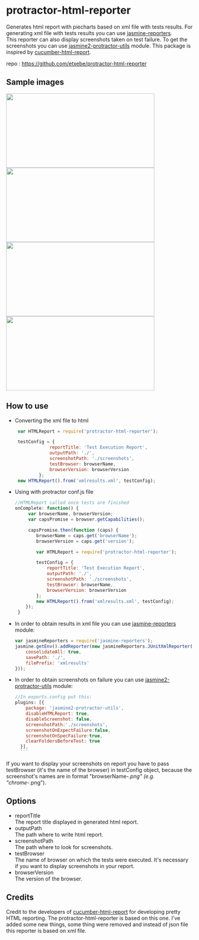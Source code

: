 protractor-html-reporter
=================================

Generates html report with piecharts based on xml file with tests results. For generating xml file with tests results you can use  [jasmine-reporters](https://www.npmjs.com/package/jasmine-reporters).   
This reporter can also display screenshots taken on test failure. To get the screenshots you can use [jasmine2-protractor-utils](https://www.npmjs.com/package/jasmine2-protractor-utils) module.
This package is inspired by [cucumber-html-report](https://www.npmjs.com/package/cucumber-html-reporter).

repo : https://github.com/etxebe/protractor-html-reporter

Sample images
----------------------------------
<img src="https://raw.githubusercontent.com/etxebe/protractor-html-reporter/master/sample1.jpg" width="400" height="200" />
<img src="https://raw.githubusercontent.com/etxebe/protractor-html-reporter/master/sample2.jpg" width="400" height="200" />
<img src="https://raw.githubusercontent.com/etxebe/protractor-html-reporter/master/sample3.jpg" width="400" height="200" />
<img src="https://raw.githubusercontent.com/etxebe/protractor-html-reporter/master/sample4.jpg" width="400" height="200" />

How to use
----------------------------------
* Converting the xml file to html
   ```javascript
    var HTMLReport = require('protractor-html-reporter');

	testConfig = {
                reportTitle: 'Test Execution Report',
                outputPath: './',
                screenshotPath: './screenshots',
                testBrowser: browserName,
                browserVersion: browserVersion
            };
    new HTMLReport().from('xmlresults.xml', testConfig);
    ```

* Using with protractor conf.js file

    ```javascript	
    //HTMLReport called once tests are finished
    onComplete: function() {
         var browserName, browserVersion;
         var capsPromise = browser.getCapabilities();

         capsPromise.then(function (caps) {
            browserName = caps.get('browserName');
            browserVersion = caps.get('version');

            var HTMLReport = require('protractor-html-reporter');

			testConfig = {
                reportTitle: 'Test Execution Report',
                outputPath: './',
                screenshotPath: './screenshots',
                testBrowser: browserName,
                browserVersion: browserVersion
            };
            new HTMLReport().from('xmlresults.xml', testConfig);
        });
     }
     ```

* In order to obtain results in xml file you can use [jasmine-reporters](https://www.npmjs.com/package/jasmine-reporters) module:

    ```javascript
    var jasmineReporters = require('jasmine-reporters');
    jasmine.getEnv().addReporter(new jasmineReporters.JUnitXmlReporter({
        consolidateAll: true,
        savePath: './',
        filePrefix: 'xmlresults'
    }));
    ```
	
* In order to obtain screenshots on failure you can use [jasmine2-protractor-utils](https://www.npmjs.com/package/jasmine2-protractor-utils) module:
	```javascript
	//In exports.config put this:
    plugins: [{
        package: 'jasmine2-protractor-utils',
        disableHTMLReport: true,
        disableScreenshot: false,
        screenshotPath:'./screenshots',
        screenshotOnExpectFailure:false,
        screenshotOnSpecFailure:true,
        clearFoldersBeforeTest: true
      }],
      ```
If you want to display your screenshots on report you have to pass testBrowser (it's the name of the browser) in testConfig object, because the screenshot's names are in format "browserName-*.png" (e.g. "chrome-*.png").

Options
----------------------------------      
* reportTitle  
The report title displayed in generated html report.  
* outputPath  
The path where to write html report.
* screenshotPath  
The path where to look for screenshots.
* testBrowser   
The name of browser on which the tests were executed. It's necessary if you want to display screenshots in your report.
* browserVersion   
The version of the browser.

Credits
----------------------------------
Credit to the developers of [cucumber-html-report](https://www.npmjs.com/package/cucumber-html-reporter) for developing pretty HTML reporting. The protractor-html-reporter is based on this one. I've added some new things, some thing were removed and instead of json file this reporter is based on xml file.


